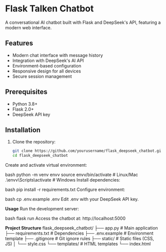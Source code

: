 # Flask Talken Chatbot

A conversational AI chatbot built with Flask and DeepSeek's API, featuring a modern web interface.



## Features

- Modern chat interface with message history
- Integration with DeepSeek's AI API
- Environment-based configuration
- Responsive design for all devices
- Secure session management

## Prerequisites

- Python 3.8+
- Flask 2.0+
- DeepSeek API key

## Installation

1. Clone the repository:
   ```bash
   git clone https://github.com/yourusername/flask_deepseek_chatbot.git
   cd flask_deepseek_chatbot
Create and activate virtual environment:

bash
python -m venv envv
source envv/bin/activate  # Linux/Mac
.\envv\Scripts\activate  # Windows
Install dependencies:

bash
pip install -r requirements.txt
Configure environment:

bash
cp .env.example .env
Edit .env with your DeepSeek API key.

**Usage**
Run the development server:

bash
flask run
Access the chatbot at:
http://localhost:5000

**Project Structure**
flask_deepseek_chatbot/
├── app.py               # Main application
├── requirements.txt     # Dependencies
├── .env.example         # Environment template
├── .gitignore           # Git ignore rules
├── static/              # Static files (CSS, JS)
│   └── style.css
└── templates/           # HTML templates
    └── index.html
